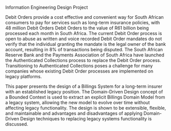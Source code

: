 Information Engineering Design Project

Debit Orders provide a cost effective and convenient way for South African consumers to pay for services such as long-term insurance policies, with 48 million Debit Orders Debit Orders to the value of R61 billion being processed each month in South Africa. The current Debit Order process is open to abuse as written and voice recorded Debit Order mandates do not verify that the individual granting the mandate is the legal owner of the bank account, resulting in 8% of transactions being disputed. The South African Reserve Bank and the Payments Association of South Africa have launched the Authenticated Collections process to replace the Debit Order process. Transitioning to Authenticated Collections poses a challenge for many companies whose existing Debit Order processes are implemented on legacy platforms. 

This paper presents the design of a Billings System for a long-term insurer with an established legacy position. The Domain-Driven Design concept of a Bounded Context is used to extract an explicit Billings Domain Model from a legacy system, allowing the new model to evolve over time without affecting legacy functionality. The design is shown to be extensible, flexible, and maintainable and advantages and disadvantages of applying Domain-Driven Design techniques to replacing legacy systems functionality is discussed.
